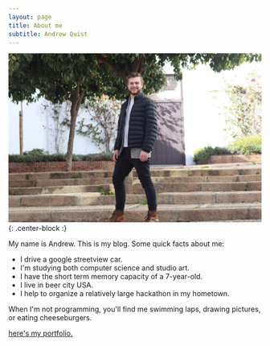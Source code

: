```yaml
---
layout: page
title: About me
subtitle: Andrew Quist
---
```


![profile](/img/me.jpg){: .center-block :}

My name is Andrew. This is my blog. Some quick facts about me:

- I drive a google streetview car.
- I'm studying both computer science and studio art.
- I have the short term memory capacity of a 7-year-old.
- I live in beer city USA.
- I help to organize a relatively large hackathon in my hometown.

When I'm not programming, you'll find me swimming laps, drawing pictures, or eating cheeseburgers.

[here's my portfolio.](https://andrewq.myportfolio.com/)
